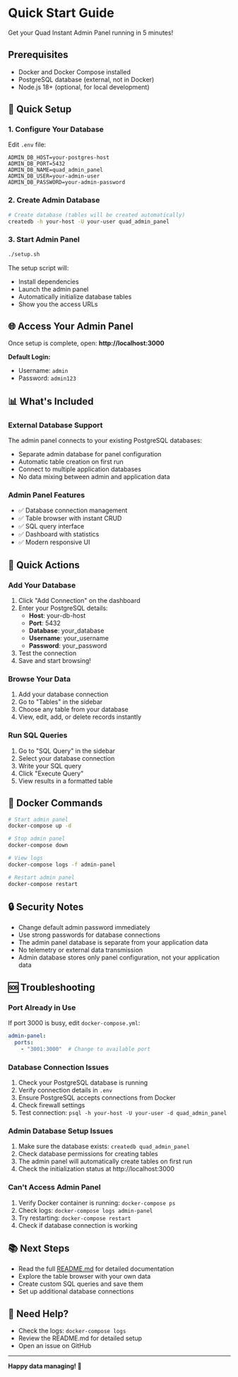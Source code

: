 # Quick Start Guide

Get your Quad Instant Admin Panel running in 5 minutes!

## Prerequisites

- Docker and Docker Compose installed
- PostgreSQL database (external, not in Docker)
- Node.js 18+ (optional, for local development)

## 🚀 Quick Setup

### 1. Configure Your Database

Edit `.env` file:
```env
ADMIN_DB_HOST=your-postgres-host
ADMIN_DB_PORT=5432
ADMIN_DB_NAME=quad_admin_panel
ADMIN_DB_USER=your-admin-user
ADMIN_DB_PASSWORD=your-admin-password
```

### 2. Create Admin Database

```bash
# Create database (tables will be created automatically)
createdb -h your-host -U your-user quad_admin_panel
```

### 3. Start Admin Panel

```bash
./setup.sh
```

The setup script will:
- Install dependencies
- Launch the admin panel
- Automatically initialize database tables
- Show you the access URLs

## 🌐 Access Your Admin Panel

Once setup is complete, open: **http://localhost:3000**

**Default Login:**
- Username: `admin`
- Password: `admin123`

## 📊 What's Included

### External Database Support
The admin panel connects to your existing PostgreSQL databases:
- Separate admin database for panel configuration
- Automatic table creation on first run
- Connect to multiple application databases
- No data mixing between admin and application data

### Admin Panel Features
- ✅ Database connection management
- ✅ Table browser with instant CRUD
- ✅ SQL query interface
- ✅ Dashboard with statistics
- ✅ Modern responsive UI

## 🔧 Quick Actions

### Add Your Database
1. Click "Add Connection" on the dashboard
2. Enter your PostgreSQL details:
   - **Host**: your-db-host
   - **Port**: 5432
   - **Database**: your_database
   - **Username**: your_username
   - **Password**: your_password
3. Test the connection
4. Save and start browsing!

### Browse Your Data
1. Add your database connection
2. Go to "Tables" in the sidebar
3. Choose any table from your database
4. View, edit, add, or delete records instantly

### Run SQL Queries
1. Go to "SQL Query" in the sidebar
2. Select your database connection
3. Write your SQL query
4. Click "Execute Query"
5. View results in a formatted table

## 🐳 Docker Commands

```bash
# Start admin panel
docker-compose up -d

# Stop admin panel
docker-compose down

# View logs
docker-compose logs -f admin-panel

# Restart admin panel
docker-compose restart
```

## 🔒 Security Notes

- Change default admin password immediately
- Use strong passwords for database connections
- The admin panel database is separate from your application data
- No telemetry or external data transmission
- Admin database stores only panel configuration, not your application data

## 🆘 Troubleshooting

### Port Already in Use
If port 3000 is busy, edit `docker-compose.yml`:
```yaml
admin-panel:
  ports:
    - "3001:3000"  # Change to available port
```

### Database Connection Issues
1. Check your PostgreSQL database is running
2. Verify connection details in `.env`
3. Ensure PostgreSQL accepts connections from Docker
4. Check firewall settings
5. Test connection: `psql -h your-host -U your-user -d quad_admin_panel`

### Admin Database Setup Issues
1. Make sure the database exists: `createdb quad_admin_panel`
2. Check database permissions for creating tables
3. The admin panel will automatically create tables on first run
4. Check the initialization status at http://localhost:3000

### Can't Access Admin Panel
1. Verify Docker container is running: `docker-compose ps`
2. Check logs: `docker-compose logs admin-panel`
3. Try restarting: `docker-compose restart`
4. Check if database connection is working

## 📚 Next Steps

- Read the full [README.md](README.md) for detailed documentation
- Explore the table browser with your own data
- Create custom SQL queries and save them
- Set up additional database connections

## 🤝 Need Help?

- Check the logs: `docker-compose logs`
- Review the README.md for detailed setup
- Open an issue on GitHub

---

**Happy data managing! 🎉**